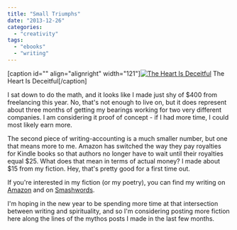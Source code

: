 ```yaml
---
title: "Small Triumphs"
date: "2013-12-26"
categories: 
  - "creativity"
tags: 
  - "ebooks"
  - "writing"
---
```


\[caption id="" align="alignright" width="121"\][![The Heart Is Deceitful ](https://dwtr67e3ikfml.cloudfront.net/bookCovers/8b243f0cca9b8a808fa89097582e4fbf10ec4f1e-thumb)](http://amzn.to/wWrmna) The Heart Is Deceitful\[/caption\]

I sat down to do the math, and it looks like I made just shy of $400 from freelancing this year. No, that's not enough to live on, but it does represent about three months of getting my bearings working for two very different companies. I am considering it proof of concept - if I had more time, I could most likely earn more.

The second piece of writing-accounting is a much smaller number, but one that means more to me. Amazon has switched the way they pay royalties for Kindle books so that authors no longer have to wait until their royalties equal $25. What does that mean in terms of actual money? I made about $15 from my fiction. Hey, that's pretty good for a first time out.

If you're interested in my fiction (or my poetry), you can find my writing on [Amazon](http://www.amazon.com/author/jackvivace/) and on [Smashwords](https://www.smashwords.com/profile/view/finch).

I'm hoping in the new year to be spending more time at that intersection between writing and spirituality, and so I'm considering posting more fiction here along the lines of the mythos posts I made in the last few months.
